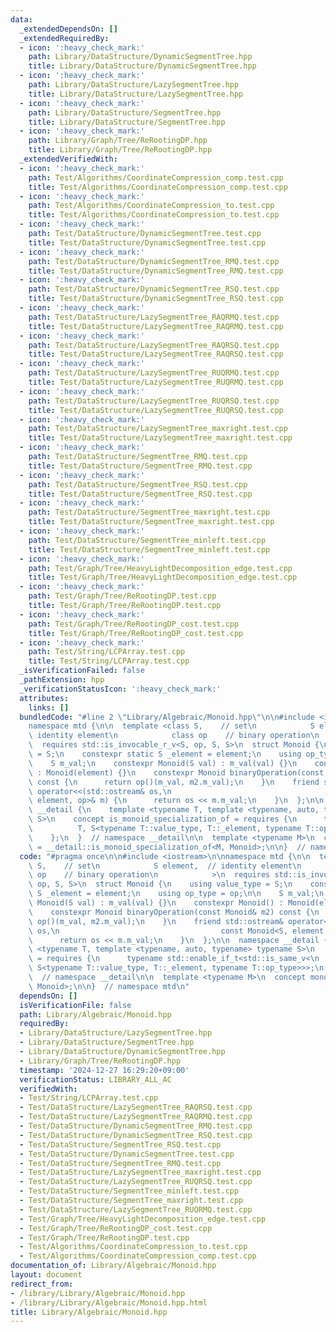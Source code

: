 ```yaml
---
data:
  _extendedDependsOn: []
  _extendedRequiredBy:
  - icon: ':heavy_check_mark:'
    path: Library/DataStructure/DynamicSegmentTree.hpp
    title: Library/DataStructure/DynamicSegmentTree.hpp
  - icon: ':heavy_check_mark:'
    path: Library/DataStructure/LazySegmentTree.hpp
    title: Library/DataStructure/LazySegmentTree.hpp
  - icon: ':heavy_check_mark:'
    path: Library/DataStructure/SegmentTree.hpp
    title: Library/DataStructure/SegmentTree.hpp
  - icon: ':heavy_check_mark:'
    path: Library/Graph/Tree/ReRootingDP.hpp
    title: Library/Graph/Tree/ReRootingDP.hpp
  _extendedVerifiedWith:
  - icon: ':heavy_check_mark:'
    path: Test/Algorithms/CoordinateCompression_comp.test.cpp
    title: Test/Algorithms/CoordinateCompression_comp.test.cpp
  - icon: ':heavy_check_mark:'
    path: Test/Algorithms/CoordinateCompression_to.test.cpp
    title: Test/Algorithms/CoordinateCompression_to.test.cpp
  - icon: ':heavy_check_mark:'
    path: Test/DataStructure/DynamicSegmentTree.test.cpp
    title: Test/DataStructure/DynamicSegmentTree.test.cpp
  - icon: ':heavy_check_mark:'
    path: Test/DataStructure/DynamicSegmentTree_RMQ.test.cpp
    title: Test/DataStructure/DynamicSegmentTree_RMQ.test.cpp
  - icon: ':heavy_check_mark:'
    path: Test/DataStructure/DynamicSegmentTree_RSQ.test.cpp
    title: Test/DataStructure/DynamicSegmentTree_RSQ.test.cpp
  - icon: ':heavy_check_mark:'
    path: Test/DataStructure/LazySegmentTree_RAQRMQ.test.cpp
    title: Test/DataStructure/LazySegmentTree_RAQRMQ.test.cpp
  - icon: ':heavy_check_mark:'
    path: Test/DataStructure/LazySegmentTree_RAQRSQ.test.cpp
    title: Test/DataStructure/LazySegmentTree_RAQRSQ.test.cpp
  - icon: ':heavy_check_mark:'
    path: Test/DataStructure/LazySegmentTree_RUQRMQ.test.cpp
    title: Test/DataStructure/LazySegmentTree_RUQRMQ.test.cpp
  - icon: ':heavy_check_mark:'
    path: Test/DataStructure/LazySegmentTree_RUQRSQ.test.cpp
    title: Test/DataStructure/LazySegmentTree_RUQRSQ.test.cpp
  - icon: ':heavy_check_mark:'
    path: Test/DataStructure/LazySegmentTree_maxright.test.cpp
    title: Test/DataStructure/LazySegmentTree_maxright.test.cpp
  - icon: ':heavy_check_mark:'
    path: Test/DataStructure/SegmentTree_RMQ.test.cpp
    title: Test/DataStructure/SegmentTree_RMQ.test.cpp
  - icon: ':heavy_check_mark:'
    path: Test/DataStructure/SegmentTree_RSQ.test.cpp
    title: Test/DataStructure/SegmentTree_RSQ.test.cpp
  - icon: ':heavy_check_mark:'
    path: Test/DataStructure/SegmentTree_maxright.test.cpp
    title: Test/DataStructure/SegmentTree_maxright.test.cpp
  - icon: ':heavy_check_mark:'
    path: Test/DataStructure/SegmentTree_minleft.test.cpp
    title: Test/DataStructure/SegmentTree_minleft.test.cpp
  - icon: ':heavy_check_mark:'
    path: Test/Graph/Tree/HeavyLightDecomposition_edge.test.cpp
    title: Test/Graph/Tree/HeavyLightDecomposition_edge.test.cpp
  - icon: ':heavy_check_mark:'
    path: Test/Graph/Tree/ReRootingDP.test.cpp
    title: Test/Graph/Tree/ReRootingDP.test.cpp
  - icon: ':heavy_check_mark:'
    path: Test/Graph/Tree/ReRootingDP_cost.test.cpp
    title: Test/Graph/Tree/ReRootingDP_cost.test.cpp
  - icon: ':heavy_check_mark:'
    path: Test/String/LCPArray.test.cpp
    title: Test/String/LCPArray.test.cpp
  _isVerificationFailed: false
  _pathExtension: hpp
  _verificationStatusIcon: ':heavy_check_mark:'
  attributes:
    links: []
  bundledCode: "#line 2 \"Library/Algebraic/Monoid.hpp\"\n\n#include <iostream>\n\n\
    namespace mtd {\n\n  template <class S,    // set\n            S element,  //\
    \ identity element\n            class op    // binary operation\n            >\n\
    \  requires std::is_invocable_r_v<S, op, S, S>\n  struct Monoid {\n    using value_type\
    \ = S;\n    constexpr static S _element = element;\n    using op_type = op;\n\n\
    \    S m_val;\n    constexpr Monoid(S val) : m_val(val) {}\n    constexpr Monoid()\
    \ : Monoid(element) {}\n    constexpr Monoid binaryOperation(const Monoid& m2)\
    \ const {\n      return op()(m_val, m2.m_val);\n    }\n    friend std::ostream&\
    \ operator<<(std::ostream& os,\n                                    const Monoid<S,\
    \ element, op>& m) {\n      return os << m.m_val;\n    }\n  };\n\n  namespace\
    \ __detail {\n    template <typename T, template <typename, auto, typename> typename\
    \ S>\n    concept is_monoid_specialization_of = requires {\n      typename std::enable_if_t<std::is_same_v<\n\
    \          T, S<typename T::value_type, T::_element, typename T::op_type>>>;\n\
    \    };\n  }  // namespace __detail\n\n  template <typename M>\n  concept monoid\
    \ = __detail::is_monoid_specialization_of<M, Monoid>;\n\n}  // namespace mtd\n"
  code: "#pragma once\n\n#include <iostream>\n\nnamespace mtd {\n\n  template <class\
    \ S,    // set\n            S element,  // identity element\n            class\
    \ op    // binary operation\n            >\n  requires std::is_invocable_r_v<S,\
    \ op, S, S>\n  struct Monoid {\n    using value_type = S;\n    constexpr static\
    \ S _element = element;\n    using op_type = op;\n\n    S m_val;\n    constexpr\
    \ Monoid(S val) : m_val(val) {}\n    constexpr Monoid() : Monoid(element) {}\n\
    \    constexpr Monoid binaryOperation(const Monoid& m2) const {\n      return\
    \ op()(m_val, m2.m_val);\n    }\n    friend std::ostream& operator<<(std::ostream&\
    \ os,\n                                    const Monoid<S, element, op>& m) {\n\
    \      return os << m.m_val;\n    }\n  };\n\n  namespace __detail {\n    template\
    \ <typename T, template <typename, auto, typename> typename S>\n    concept is_monoid_specialization_of\
    \ = requires {\n      typename std::enable_if_t<std::is_same_v<\n          T,\
    \ S<typename T::value_type, T::_element, typename T::op_type>>>;\n    };\n  }\
    \  // namespace __detail\n\n  template <typename M>\n  concept monoid = __detail::is_monoid_specialization_of<M,\
    \ Monoid>;\n\n}  // namespace mtd\n"
  dependsOn: []
  isVerificationFile: false
  path: Library/Algebraic/Monoid.hpp
  requiredBy:
  - Library/DataStructure/LazySegmentTree.hpp
  - Library/DataStructure/SegmentTree.hpp
  - Library/DataStructure/DynamicSegmentTree.hpp
  - Library/Graph/Tree/ReRootingDP.hpp
  timestamp: '2024-12-27 16:29:20+09:00'
  verificationStatus: LIBRARY_ALL_AC
  verifiedWith:
  - Test/String/LCPArray.test.cpp
  - Test/DataStructure/LazySegmentTree_RAQRSQ.test.cpp
  - Test/DataStructure/LazySegmentTree_RAQRMQ.test.cpp
  - Test/DataStructure/DynamicSegmentTree_RMQ.test.cpp
  - Test/DataStructure/DynamicSegmentTree_RSQ.test.cpp
  - Test/DataStructure/SegmentTree_RSQ.test.cpp
  - Test/DataStructure/DynamicSegmentTree.test.cpp
  - Test/DataStructure/SegmentTree_RMQ.test.cpp
  - Test/DataStructure/LazySegmentTree_maxright.test.cpp
  - Test/DataStructure/LazySegmentTree_RUQRSQ.test.cpp
  - Test/DataStructure/SegmentTree_minleft.test.cpp
  - Test/DataStructure/SegmentTree_maxright.test.cpp
  - Test/DataStructure/LazySegmentTree_RUQRMQ.test.cpp
  - Test/Graph/Tree/HeavyLightDecomposition_edge.test.cpp
  - Test/Graph/Tree/ReRootingDP_cost.test.cpp
  - Test/Graph/Tree/ReRootingDP.test.cpp
  - Test/Algorithms/CoordinateCompression_to.test.cpp
  - Test/Algorithms/CoordinateCompression_comp.test.cpp
documentation_of: Library/Algebraic/Monoid.hpp
layout: document
redirect_from:
- /library/Library/Algebraic/Monoid.hpp
- /library/Library/Algebraic/Monoid.hpp.html
title: Library/Algebraic/Monoid.hpp
---
```

